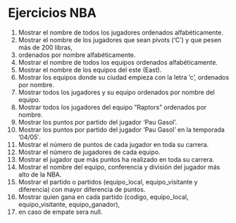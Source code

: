 # Ejercicios NBA

1. Mostrar el nombre de todos los jugadores ordenados alfabéticamente.
2. Mostrar el nombre de los jugadores que sean pivots (‘C’) y que pesen más de 200 libras, 
3. ordenados por nombre alfabéticamente.
3. Mostrar el nombre de todos los equipos ordenados alfabéticamente.
4. Mostrar el nombre de los equipos del este (East).
5. Mostrar los equipos donde su ciudad empieza con la letra ‘c’, ordenados por nombre.
6. Mostrar todos los jugadores y su equipo ordenados por nombre del equipo.
7. Mostrar todos los jugadores del equipo “Raptors” ordenados por nombre.
8. Mostrar los puntos por partido del jugador ‘Pau Gasol’.
9. Mostrar los puntos por partido del jugador ‘Pau Gasol’ en la temporada ’04/05′.
10. Mostrar el número de puntos de cada jugador en toda su carrera.
11. Mostrar el número de jugadores de cada equipo.
12. Mostrar el jugador que más puntos ha realizado en toda su carrera.
13. Mostrar el nombre del equipo, conferencia y división del jugador más alto de la NBA.
14. Mostrar el partido o partidos (equipo_local, equipo_visitante y diferencia) con mayor diferencia de puntos.
15. Mostrar quien gana en cada partido (codigo, equipo_local, equipo_visitante, equipo_ganador), 
16. en caso de empate sera null.